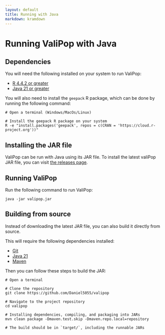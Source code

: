 ```yaml
---
layout: default
title: Running with Java 
markdown: kramdown
---
```


# Running ValiPop with Java

## Dependencies

You will need the following installed on your system to run ValiPop:

- [R 4.4.2 or greater](https://cran.r-project.org/)
- [Java 21 or greater](https://www.oracle.com/uk/java/)

You will also need to install the `geepack` R package, which can be done by running the following command:

```shell
# Open a terminal (Windows/MacOs/Linux)

# Install the geepack R package on your system
R -e "install.packages('geepack', repos = c(CRAN = 'https://cloud.r-project.org'))"
```

## Installing the JAR file

ValiPop can be run with Java using its JAR file. To install the latest valiPop JAR file, you can visit [the releases page](https://github.com/Daniel5055/valipop/releases).

## Running ValiPop

Run the following command to run ValiPop:

```shell
java -jar valipop.jar
```

## Building from source

Instead of downloading the latest JAR file, you can also build it directly from source.

This will require the following dependencies installed:

- [Git](https://git-scm.com/)
- [Java 21](https://www.oracle.com/uk/java/)
- [Maven](https://maven.apache.org/)

Then you can follow these steps to build the JAR:

```shell
# Open a terminal

# Clone the repository
git clone https://github.com/Daniel5055/valipop

# Navigate to the project repository
cd valipop

# Installing dependencies, compiling, and packaging into JARs
mvn clean package -Dmaven.test.skip -Dmaven.repo.local=repository

# The build should be in `target/`, including the runnable JARs
```
